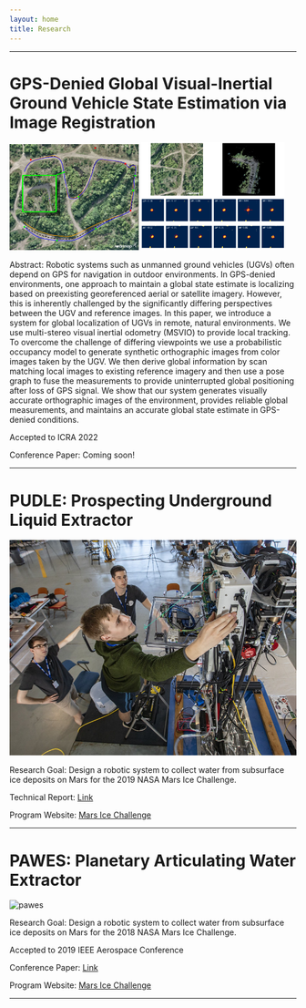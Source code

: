 ```yaml
---
layout: home
title: Research
---
```


---

# GPS-Denied Global Visual-Inertial Ground Vehicle State Estimation via Image Registration
<p float="left">
  <img src="images/research/gps_denied_path.jpg" width=45%/>
  <img src="images/research/scan_match_visualization.png" width=50% /> 
</p>

Abstract: Robotic systems such as unmanned ground vehicles (UGVs) often depend on GPS for navigation in outdoor environments. In GPS-denied environments, one approach to maintain a global state estimate is localizing based on preexisting georeferenced aerial or satellite imagery. However, this is inherently challenged by the significantly differing perspectives between the UGV and reference images. In this paper, we introduce a system for global localization of UGVs in remote, natural environments. We use multi-stereo visual inertial odometry (MSVIO) to provide local tracking. To overcome the challenge of differing viewpoints we use a probabilistic occupancy model to generate synthetic orthographic images from color images taken by the UGV. We then derive global information by scan matching local images to existing reference imagery and then use a pose graph to fuse the measurements to provide uninterrupted global positioning after loss of GPS signal. We show that our system generates visually accurate orthographic images of the environment, provides reliable global measurements, and maintains an accurate global state estimate in GPS-denied conditions.

Accepted to ICRA 2022

Conference Paper: Coming soon!

---

# PUDLE: Prospecting Underground Liquid Extractor
![pudle](images/research/pudle.jpg)

Research Goal: Design a robotic system to collect water from subsurface ice deposits on Mars for the 2019 NASA Mars Ice Challenge.

Technical Report: [Link](http://specialedition.rascal.nianet.org/wp-content/uploads/2019/06/2019-MMIP-Technical-Paper_Northeastern-University.pdf)

Program Website: [Mars Ice Challenge](http://specialedition.rascal.nianet.org/)


---

# PAWES: Planetary Articulating Water Extractor
![pawes](images/research/pawes.jpg)

Research Goal: Design a robotic system to collect water from subsurface ice deposits on Mars for the 2018 NASA Mars Ice Challenge.

Accepted to 2019 IEEE Aerospace Conference

Conference Paper: [Link](https://ieeexplore.ieee.org/document/8741579)

Program Website: [Mars Ice Challenge](http://specialedition.rascal.nianet.org/)

---